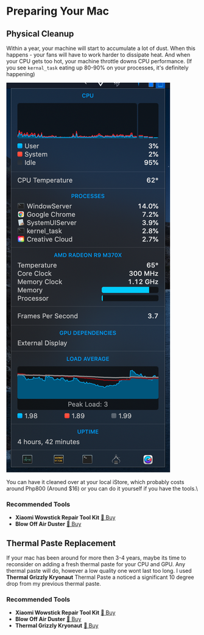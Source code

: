 # Preparing Your Mac

## Physical Cleanup

Within a year, your machine will start to accumulate a lot of dust. When this happens - your fans will have to work harder to dissipate heat. And when your CPU gets too hot, your machine throttle downs CPU performance. (If you see `kernal_task` eating up 80-90% on your processes, it's definitely happening)

![You can see kernal\_task running at 2.8%.](<../.gitbook/assets/image (4).png>)

You can have it cleaned over at your local iStore, which probably costs around Php800 (Around $16) or you can do it yourself if you have the tools.\


### **Recommended Tools**

* **Xiaomi Wowstick Repair Tool Kit** [ 🛒 Buy](https://shopee.ph/%E3%80%9064-In-1-Electric-Screwdriver-Set%E3%80%91XIAOMI-1F%2B-Repair-Tool-Kit-i.72563893.1371587976)
* **Blow Off Air Duster** [ 🛒 Buy](https://www.lazada.com.ph/products/blow-off-air-duster-bo-111-113-8-oz-i1098128539-s3782572698.html)



## Thermal Paste Replacement

If your mac has been around for more then 3-4 years, maybe its time to reconsider on adding a fresh thermal paste for your CPU and GPU. Any thermal paste will do, however a low quality one wont last too long. I used **Thermal Grizzly Kryonaut** Thermal Paste a noticed a significant 10 degree drop from my previous thermal paste.

### **Recommended Tools**

* **Xiaomi Wowstick Repair Tool Kit** [ 🛒 Buy](https://shopee.ph/%E3%80%9064-In-1-Electric-Screwdriver-Set%E3%80%91XIAOMI-1F%2B-Repair-Tool-Kit-i.72563893.1371587976)
* **Blow Off Air Duster** [ 🛒 Buy](https://www.lazada.com.ph/products/blow-off-air-duster-bo-111-113-8-oz-i1098128539-s3782572698.html)
* **Thermal Grizzly Kryonaut**  [🛒 Buy](https://www.lazada.com.ph/products/latest-edition-thermal-grizzly-kryonaut-high-performance-cpu-gpu-thermal-paste-10-gram-i283570398-s442016039.html)



